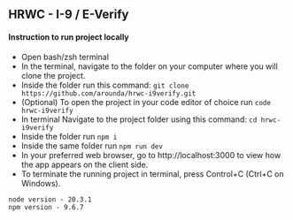 ## HRWC - I-9 / E-Verify

#### Instruction to run project locally

* Open bash/zsh terminal
* In the terminal, navigate to the folder on your computer where you will clone the project.
* Inside the folder run this command: ```git clone https://github.com/arounda/hrwc-i9verify.git```
* (Optional) To open the project in your code editor of choice run ```code hrwc-i9verify```
* In terminal Navigate to the project folder using this command: ```cd hrwc-i9verify```
* Inside the folder run ```npm i```
* Inside the same folder run ```npm run dev```
* In your preferred web browser, go to http://localhost:3000 to view how the app appears on the client side.
* To terminate the running project in terminal, press Control+C (Ctrl+C on Windows).
 

`node version - 20.3.1`\
`npm version - 9.6.7`

